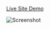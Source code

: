 
[Live Site Demo](https://airqualityapp-mk.netlify.app/)

![Screenshot](https://user-images.githubusercontent.com/81569807/246136588-2bbeb6cc-9fd8-4788-a86b-b242acba8837.png)
